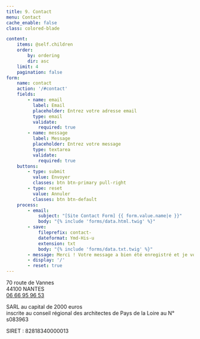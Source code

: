 ```yaml
---
title: 9. Contact
menu: Contact
cache_enable: false
class: colored-blade

content:
    items: @self.children
    order:
        by: ordering
        dir: asc
    limit: 4
    pagination: false
form:
    name: contact
    action: '/#contact'
    fields:
        - name: email
          label: Email
          placeholder: Entrez votre adresse email
          type: email
          validate:
            required: true
        - name: message
          label: Message
          placeholder: Entrez votre message
          type: textarea
          validate:
            required: true
    buttons:
        - type: submit
          value: Envoyer
          classes: btn btn-primary pull-right
        - type: reset
          value: Annuler
          classes: btn btn-default
    process:
        - email:
            subject: "[Site Contact Form] {{ form.value.name|e }}"
            body: "{% include 'forms/data.html.twig' %}"
        - save:
            fileprefix: contact-
            dateformat: Ymd-His-u
            extension: txt
            body: "{% include 'forms/data.txt.twig' %}"
        - message: Merci ! Votre message a bien été enregistré et je vous contacterai dans les meilleurs délais.
        - display: '/'
        - reset: true
---
```


70 route de Vannes  
44100 NANTES  
<a class="black" href="tel:0666959653"><i class="fa fa-phone" aria-hidden="true"></i> 06 66 95 96 53</a>

SARL au capital de 2000 euros  
inscrite au conseil régional des architectes de Pays de la Loire au N° s083963

SIRET : 82818340000013
